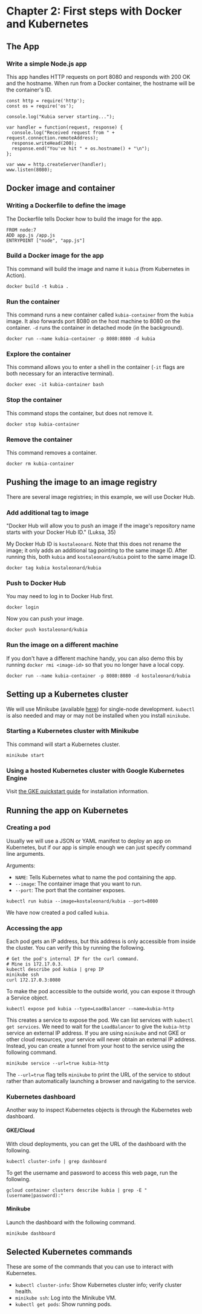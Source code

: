 # Chapter 2: First steps with Docker and Kubernetes

## The App

### Write a simple Node.js app

This app handles HTTP requests on port 8080 and responds with 200 OK and the hostname. When run from a Docker container, the hostname will be the container's ID.

```
const http = require('http');
const os = require('os');

console.log("Kubia server starting...");

var handler = function(request, response) {
  console.log("Received request from " + request.connection.remoteAddress);
  response.writeHead(200);
  response.end("You've hit " + os.hostname() + "\n");
};

var www = http.createServer(handler);
www.listen(8080);
```

## Docker image and container

### Writing a Dockerfile to define the image

The Dockerfile tells Docker how to build the image for the app.

```
FROM node:7
ADD app.js /app.js
ENTRYPOINT ["node", "app.js"]
```

### Build a Docker image for the app

This command will build the image and name it `kubia` (from Kubernetes in Action).

```
docker build -t kubia .
```

### Run the container

This command runs a new container called `kubia-container` from the `kubia` image. It also forwards port 8080 on the host machine to 8080 on the container. `-d` runs the container in detached mode (in the background).

```
docker run --name kubia-container -p 8080:8080 -d kubia
```

### Explore the container

This command allows you to enter a shell in the container (`-it` flags are both necessary for an interactive terminal).

```
docker exec -it kubia-container bash
```

### Stop the container

This command stops the container, but does not remove it.

```
docker stop kubia-container
```

### Remove the container

This command removes a container.

```
docker rm kubia-container
```

## Pushing the image to an image registry

There are several image registries; in this example, we will use Docker Hub.

### Add additional tag to image

"Docker Hub will allow you to push an image if the image's repository name starts with your Docker Hub ID." (Luksa, 35)

My Docker Hub ID is `kostaleonard`. Note that this does not rename the image; it only adds an additional tag pointing to the same image ID. After running this, both `kubia` and `kostaleonard/kubia` point to the same image ID.

```
docker tag kubia kostaleonard/kubia
```

### Push to Docker Hub

You may need to log in to Docker Hub first.

```
docker login
```

Now you can push your image.

```
docker push kostaleonard/kubia
```

### Run the image on a different machine

If you don't have a different machine handy, you can also demo this by running `docker rmi <image-id>` so that you no longer have a local copy.

```
docker run --name kubia-container -p 8080:8080 -d kostaleonard/kubia
```

## Setting up a Kubernetes cluster

We will use Minikube (available [here](https://minikube.sigs.k8s.io/docs/start/)) for single-node development. `kubectl` is also needed and may or may not be installed when you install `minikube`.

### Starting a Kubernetes cluster with Minikube

This command will start a Kubernetes cluster.

```
minikube start
```

### Using a hosted Kubernetes cluster with Google Kubernetes Engine

Visit [the GKE quickstart guide](https://cloud.google.com/kubernetes-engine/docs/quickstart) for installation information.

## Running the app on Kubernetes

### Creating a pod

Usually we will use a JSON or YAML manifest to deploy an app on Kubernetes, but if our app is simple enough we can just specify command line arguments.

Arguments:

* `NAME`: Tells Kubernetes what to name the pod containing the app.
* `--image`: The container image that you want to run.
* `--port`: The port that the container exposes.

```
kubectl run kubia --image=kostaleonard/kubia --port=8080
```

We have now created a pod called `kubia`.

### Accessing the app

Each pod gets an IP address, but this address is only accessible from inside the cluster. You can verify this by running the following.

```
# Get the pod's internal IP for the curl command.
# Mine is 172.17.0.3.
kubectl describe pod kubia | grep IP
minikube ssh
curl 172.17.0.3:8080
```

To make the pod accessible to the outside world, you can expose it through a Service object.

```
kubectl expose pod kubia --type=LoadBalancer --name=kubia-http
```

This creates a service to expose the pod. We can list services with `kubectl get services`. We need to wait for the `LoadBalancer` to give the `kubia-http` service an external IP address. If you are using `minikube` and not GKE or other cloud resources, your service will never obtain an external IP address. Instead, you can create a tunnel from your host to the service using the following command.

```
minikube service --url=true kubia-http
```

The `--url=true` flag tells `minikube` to print the URL of the service to stdout rather than automatically launching a browser and navigating to the service.

### Kubernetes dashboard

Another way to inspect Kubernetes objects is through the Kubernetes web dashboard.

#### GKE/Cloud

With cloud deployments, you can get the URL of the dashboard with the following.

```
kubectl cluster-info | grep dashboard
```

To get the username and password to access this web page, run the following.

```
gcloud container clusters describe kubia | grep -E "(username|password):"
```

#### Minikube

Launch the dashboard with the following command.

```
minikube dashboard
```

## Selected Kubernetes commands

These are some of the commands that you can use to interact with Kubernetes.

* `kubectl cluster-info`: Show Kubernetes cluster info; verify cluster health.
* `minikube ssh`: Log into the Minikube VM.
* `kubectl get pods`: Show running pods.

